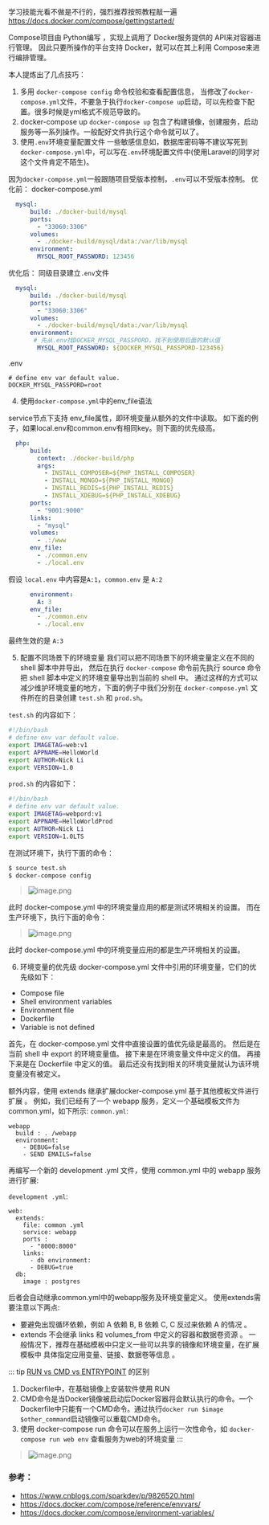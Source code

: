 学习技能光看不做是不行的，强烈推荐按照教程敲一遍
https://docs.docker.com/compose/gettingstarted/

Compose项目由 Python编写 ，实现上调用了 Docker服务提供的 API来对容器进行管理。 因此只要所操作的平台支持 Docker，就可以在其上利用 Compose来进行编排管理。

本人提炼出了几点技巧：

1. 多用 `docker-compose config` 
命令校验和查看配置信息，
当修改了`docker-compose.yml`文件，不要急于执行`docker-compose up`启动，可以先检查下配置。很多时候是yml格式不规范导致的。
2. docker-compose up
`docker-compose up` 包含了构建镜像，创建服务，启动服务等一系列操作。一般配好文件执行这个命令就可以了。
3. 使用`.env`环境变量配置文件
一些敏感信息如，数据库密码等不建议写死到`docker-compose.yml`中，可以写在`.env`环境配置文件中(使用Laravel的同学对这个文件肯定不陌生)。

因为`docker-compose.yml`一般跟随项目受版本控制，`.env`可以不受版本控制。
优化前：
docker-compose.yml
```yaml
  mysql:
      build: ./docker-build/mysql
      ports:
        - "33060:3306"
      volumes:
        - ./docker-build/mysql/data:/var/lib/mysql
      environment:
        MYSQL_ROOT_PASSWORD: 123456
```
优化后：
同级目录建立`.env`文件
```yaml
  mysql:
      build: ./docker-build/mysql
      ports:
        - "33060:3306"
      volumes:
        - ./docker-build/mysql/data:/var/lib/mysql
      environment:
       # 先从.env找DOCKER_MYSQL_PASSPORD，找不到使用后面的默认值
        MYSQL_ROOT_PASSWORD: ${DOCKER_MYSQL_PASSPORD-123456}
```
.env
```
# define env var default value.
DOCKER_MYSQL_PASSPORD=root
```
4. 使用`docker-compose.yml`中的env_file语法

service节点下支持 env_file属性，即环境变量从额外的文件中读取。
如下面的例子，如果local.env和common.env有相同key。则下面的优先级高。
```yaml
  php:
      build:
        context: ./docker-build/php
        args:
          - INSTALL_COMPOSER=${PHP_INSTALL_COMPOSER}
          - INSTALL_MONGO=${PHP_INSTALL_MONGO}
          - INSTALL_REDIS=${PHP_INSTALL_REDIS}
          - INSTALL_XDEBUG=${PHP_INSTALL_XDEBUG}
      ports:
        - "9001:9000"
      links:
        - "mysql"
      volumes:
        - .:/www
      env_file:
        - ./common.env
        - ./local.env
```
假设 `local.env` 中内容是`A:1`，`common.env` 是 `A:2`
```yaml
      environment:
        A: 3
      env_file:
        - ./common.env
        - ./local.env
```
最终生效的是 `A:3`

5. 配置不同场景下的环境变量
我们可以把不同场景下的环境变量定义在不同的 shell 脚本中并导出，
然后在执行 `docker-compose` 命令前先执行 source 命令把 shell 脚本中定义的环境变量导出到当前的 shell 中。
通过这样的方式可以减少维护环境变量的地方，下面的例子中我们分别在 `docker-compose.yml` 文件所在的目录创建 `test.sh` 和 `prod.sh`。

`test.sh` 的内容如下：
```bash
#!/bin/bash
# define env var default value.
export IMAGETAG=web:v1
export APPNAME=HelloWorld
export AUTHOR=Nick Li
export VERSION=1.0
```

`prod.sh` 的内容如下：
```bash
#!/bin/bash
# define env var default value.
export IMAGETAG=webpord:v1
export APPNAME=HelloWorldProd
export AUTHOR=Nick Li
export VERSION=1.0LTS
```
在测试环境下，执行下面的命令：
```bash
$ source test.sh
$ docker-compose config
```
> ![image.png](https://hexo-blog.pek3b.qingstor.com/upload_images/71414-32568b72759201b7.png?imageMogr2/auto-orient/strip%7CimageView2/2/w/1240)

此时 docker-compose.yml 中的环境变量应用的都是测试环境相关的设置。
而在生产环境下，执行下面的命令：
> ![image.png](https://hexo-blog.pek3b.qingstor.com/upload_images/71414-eae5c194a7265e94.png?imageMogr2/auto-orient/strip%7CimageView2/2/w/1240)

此时 docker-compose.yml 中的环境变量应用的都是生产环境相关的设置。

6. 环境变量的优先级
docker-compose.yml 文件中引用的环境变量，它们的优先级如下：
* Compose file
* Shell environment variables
* Environment file
* Dockerfile
* Variable is not defined

首先，在 docker-compose.yml 文件中直接设置的值优先级是最高的。
然后是在当前 shell 中 export 的环境变量值。
接下来是在环境变量文件中定义的值。
再接下来是在 Dockerfile 中定义的值。
最后还没有找到相关的环境变量就认为该环境变量没有被定义。

额外内容，使用 extends 继承扩展docker-compose.yml
基于其他模板文件进行扩展 。 例如，我们已经有了一个 webapp 服务，定义一个基础模板文件为 common.yml，如下所示:
`common.yml`:
```
webapp
  build : . /webapp 
  environment:
    - DEBUG=false
    - SEND EMAILS=false
```
再编写一个新的 development .yml 文件，使用 common.yml 中的 webapp 服务进行扩展:

`development .yml`:
```
web:
  extends:
    file: common .yml
    service: webapp 
    ports :
      - "8000:8000" 
    links:
      - db environment:
      - DEBUG=true 
  db:
    image : postgres
```
后者会自动继承common.yml中的webapp服务及环境变量定义。 使用extends需要注意以下两点:
* 要避免出现循环依赖，例如 A 依赖 B, B 依赖 C, C 反过来依赖 A 的情况 。
* extends 不会继承 links 和 volumes_from 中定义的容器和数据卷资源 。 一般情况下，推荐在基础模板中只定义一些可以共享的镜像和环境变量，在扩展模板中
具体指定应用变量、链接、数据卷等信息 。

::: tip
 [RUN vs CMD vs ENTRYPOINT](https://www.cnblogs.com/CloudMan6/p/6875834.html) 的区别
1. Dockerfile中，在基础镜像上安装软件使用 RUN
2. CMD命令是当Docker镜像被启动后Docker容器将会默认执行的命令。一个Dockerfile中只能有一个CMD命令。通过执行`docker run $image $other_command`启动镜像可以重载CMD命令。
3. 使用 docker-compose run 命令可以在服务上运行一次性命令，如 `docker-compose run web env` 查看服务为web的环境变量
:::

> ![image.png](https://hexo-blog.pek3b.qingstor.com/upload_images/71414-6592bccf4e94da2c.png?imageMogr2/auto-orient/strip%7CimageView2/2/w/1240)

### 参考：
* https://www.cnblogs.com/sparkdev/p/9826520.html
* https://docs.docker.com/compose/reference/envvars/
* https://docs.docker.com/compose/environment-variables/
